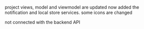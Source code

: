 project views, model and viewmodel are updated
now added the notification and local store services.
some icons are changed

not connected with the backend API
